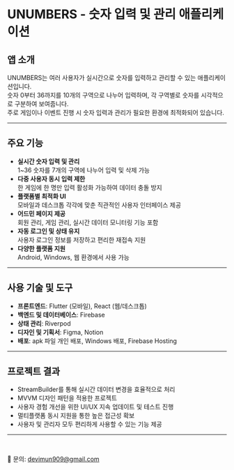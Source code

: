 <!-- @format -->

# UNUMBERS - 숫자 입력 및 관리 애플리케이션

## 앱 소개

UNUMBERS는 여러 사용자가 실시간으로 숫자를 입력하고 관리할 수 있는 애플리케이션입니다.  
숫자 0부터 36까지를 10개의 구역으로 나누어 입력하며, 각 구역별로 숫자를 시각적으로 구분하여 보여줍니다.  
주로 게임이나 이벤트 진행 시 숫자 입력과 관리가 필요한 환경에 최적화되어 있습니다.

---

## 주요 기능

- **실시간 숫자 입력 및 관리**  
  1~36 숫자를 7개의 구역에 나누어 입력 및 삭제 가능
- **다중 사용자 동시 입력 제한**  
  한 게임에 한 명만 입력 활성화 가능하여 데이터 충돌 방지
- **플랫폼별 최적화 UI**  
  모바일과 데스크톱 각각에 맞춘 직관적인 사용자 인터페이스 제공
- **어드민 페이지 제공**  
  회원 관리, 게임 관리, 실시간 데이터 모니터링 기능 포함
- **자동 로그인 및 상태 유지**  
  사용자 로그인 정보를 저장하고 편리한 재접속 지원
- **다양한 플랫폼 지원**  
  Android, Windows, 웹 환경에서 사용 가능

---

## 사용 기술 및 도구

- **프론트엔드**: Flutter (모바일), React (웹/데스크톱)
- **백엔드 및 데이터베이스**: Firebase
- **상태 관리**: Riverpod
- **디자인 및 기획서**: Figma, Notion
- **배포**: apk 파일 개인 배포, Windows 배포, Firebase Hosting

---

## 프로젝트 결과

- StreamBuilder를 통해 실시간 데이터 변경을 효율적으로 처리
- MVVM 디자인 패턴을 적용한 프로젝트
- 사용자 경험 개선을 위한 UI/UX 지속 업데이트 및 테스트 진행
- 멀티플랫폼 동시 지원을 통한 높은 접근성 확보
- 사용자 및 관리자 모두 편리하게 사용할 수 있는 기능 제공

---

<br>

📧 문의: devimun909@gmail.com
